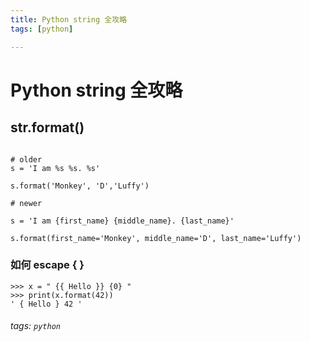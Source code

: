 ```yaml
---
title: Python string 全攻略
tags: [python]

---
```


# Python string 全攻略

## str.format()

```python=

# older
s = 'I am %s %s. %s'

s.format('Monkey', 'D','Luffy')

# newer

s = 'I am {first_name} {middle_name}. {last_name}'

s.format(first_name='Monkey', middle_name='D', last_name='Luffy')

```

### 如何 escape { }

```ㄣ
>>> x = " {{ Hello }} {0} "
>>> print(x.format(42))
' { Hello } 42 '
```

###### tags: `python`